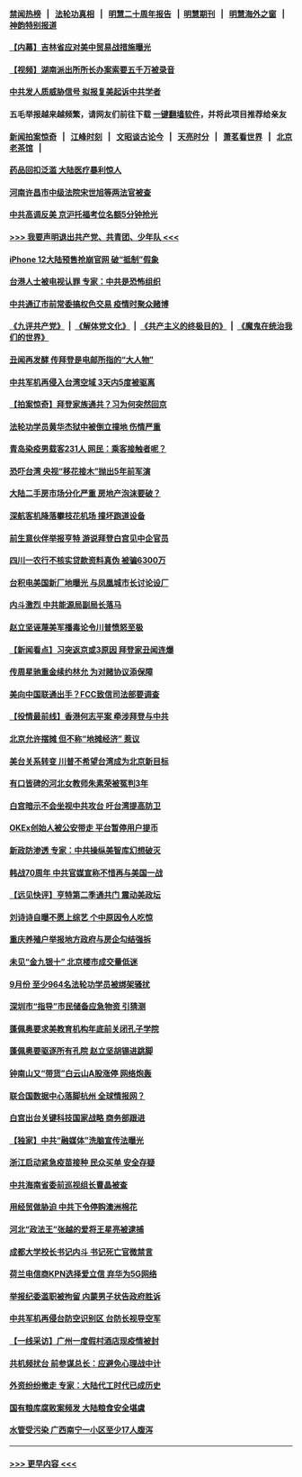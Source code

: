 #### [禁闻热榜](热点新闻.md?t=0)  &nbsp;&nbsp;|&nbsp;&nbsp; [法轮功真相](https://github.com/gfw-breaker/truth/blob/master/README.md?t=0) &nbsp;&nbsp;|&nbsp;&nbsp; [明慧二十周年报告](https://github.com/gfw-breaker/mh-reports/blob/master/README.md?t=0) &nbsp;&nbsp;|&nbsp;&nbsp;[明慧期刊](https://github.com/gfw-breaker/mh-qikan) &nbsp;&nbsp;|&nbsp;&nbsp; [明慧海外之窗](https://github.com/gfw-breaker/mh-news/blob/master/README.md?t=0) &nbsp;&nbsp;|&nbsp;&nbsp; [神韵特别报道](https://github.com/gfw-breaker/mh-news/blob/master/shenyun.md?t=0)
#### [【内幕】吉林省应对美中贸易战措施曝光](../pages/nsc413/n12474852.md?t=10180802) 
#### [【视频】湖南派出所所长办案索要五千万被录音](../pages/nsc413/n12483405.md?t=10180802) 
#### [中共发人质威胁信号 拟报复美起诉中共学者](../pages/nsc413/n12483109.md?t=10180802) 
#### 五毛举报越来越频繁，请网友们前往下载 [一键翻墙软件](https://github.com/gfw-breaker/ssr-accounts)，并将此项目推荐给亲友
#### [新闻拍案惊奇](https://github.com/gfw-breaker/banned-news1/blob/master/pages/link4.md) &nbsp;&nbsp;|&nbsp;&nbsp; [江峰时刻](https://github.com/gfw-breaker/banned-news1/blob/master/pages/link4.md) &nbsp;&nbsp;|&nbsp;&nbsp; [文昭谈古论今](https://github.com/gfw-breaker/banned-news1/blob/master/pages/link4.md) &nbsp;&nbsp;|&nbsp;&nbsp; [天亮时分](https://github.com/gfw-breaker/banned-news1/blob/master/pages/link4.md) &nbsp;&nbsp;|&nbsp;&nbsp; [萧茗看世界](https://github.com/gfw-breaker/banned-news1/blob/master/pages/link4.md) &nbsp;&nbsp;|&nbsp;&nbsp; [北京老茶馆](https://github.com/gfw-breaker/banned-news1/blob/master/pages/link4.md) &nbsp;&nbsp;|&nbsp;&nbsp; 
#### [药品回扣泛滥 大陆医疗暴利惊人](../pages/nsc413/n12483388.md?t=10180802) 
#### [河南许昌市中级法院宋世旭等两法官被查](../pages/nsc413/n12482834.md?t=10180802) 
#### [中共高调反美 京沪托福考位名额5分钟抢光](../pages/nsc413/n12483265.md?t=10180802) 
#### [>>> 我要声明退出共产党、共青团、少年队 <<<](https://github.com/begood0513/goodnews/blob/master/quit/letter.md) 
#### [iPhone 12大陆预售抢崩官网 破“抵制”假象](../pages/nsc413/n12483240.md?t=10180802) 
#### [台港人士被电视认罪 专家：中共是恐怖组织](../pages/nsc413/n12482659.md?t=10180802) 
#### [中共通辽市前常委搞权色交易 疫情时聚众赌博](../pages/nsc413/n12483031.md?t=10180802) 
#### [《九评共产党》](https://github.com/begood0513/9ping.md/blob/master/README.md) &nbsp;|&nbsp; [《解体党文化》](../../../../jtdwh.md/blob/master/README.md)  &nbsp;|&nbsp; [《共产主义的终极目的》](../../../../gczydzjmd.md/blob/master/README.md) &nbsp;|&nbsp; [《魔鬼在统治我们的世界》](../../../../mgztzwmdsj.md/blob/master/README.md) 
#### [丑闻再发酵 传拜登是电邮所指的“大人物”](../pages/nsc413/n12483050.md?t=10180802) 
#### [中共军机再侵入台湾空域 3天内5度被驱离](../pages/nsc413/n12482995.md?t=10180802) 
#### [【拍案惊奇】拜登家族通共？习为何突然回京](../pages/nsc413/n12482472.md?t=10180802) 
#### [法轮功学员黄华杰狱中被倒立撞地 伤情严重](../pages/nsc413/n12481242.md?t=10180802) 
#### [青岛染疫男载客231人 网民：乘客接触者呢？](../pages/nsc413/n12482810.md?t=10180802) 
#### [恐吓台湾 央视“移花接木”抛出5年前军演](../pages/nsc413/n12481940.md?t=10180802) 
#### [大陆二手房市场分化严重 房地产泡沫要破？](../pages/nsc413/n12482636.md?t=10180802) 
#### [深航客机降落攀枝花机场 撞坏跑道设备](../pages/nsc413/n12482560.md?t=10180802) 
#### [前生意伙伴举报亨特 游说拜登白宫见中企官员](../pages/nsc413/n12482193.md?t=10180802) 
#### [四川一农行不核实贷款资料真伪 被骗6300万](../pages/nsc413/n12482112.md?t=10180802) 
#### [台积电美国新厂地曝光 与凤凰城市长讨论设厂](../pages/nsc413/n12482339.md?t=10180802) 
#### [内斗激烈 中共能源局副局长落马](../pages/nsc413/n12482279.md?t=10180802) 
#### [赵立坚诬蔑美军播毒论令川普愤怒至极](../pages/nsc413/n12482129.md?t=10180802) 
#### [【新闻看点】习突返京或3原因 拜登家丑闻连爆](../pages/nsc413/n12481651.md?t=10180802) 
#### [传周星驰重金续约林允 为对赌协议添保障](../pages/nsc413/n12481895.md?t=10180802) 
#### [美向中国联通出手？FCC致信司法部要调查](../pages/nsc413/n12481803.md?t=10180802) 
#### [【役情最前线】香港何志平案 牵涉拜登与中共](../pages/nsc413/n12481727.md?t=10180802) 
#### [北京允许摆摊 但不称“地摊经济” 惹议](../pages/nsc413/n12481752.md?t=10180802) 
#### [美台关系转变 川普不希望台湾成为北京新目标](../pages/nsc413/n12481723.md?t=10180802) 
#### [有口皆碑的河北女教师朱素荣被冤判3年](../pages/nsc413/n12478438.md?t=10180802) 
#### [白宫暗示不会坐视中共攻台 吁台湾提高防卫](../pages/nsc413/n12481554.md?t=10180802) 
#### [OKEx创始人被公安带走 平台暂停用户提币](../pages/nsc413/n12481569.md?t=10180802) 
#### [新政防渗透 专家：中共操纵美智库幻想破灭](../pages/nsc413/n12481527.md?t=10180802) 
#### [韩战70周年 中共官媒宣称不惜再与美国一战](../pages/nsc413/n12481543.md?t=10180802) 
#### [【远见快评】亨特第二季通共门 震动美政坛](../pages/nsc413/n12481581.md?t=10180802) 
#### [刘诗诗自曝不愿上综艺 个中原因令人吃惊](../pages/nsc413/n12481456.md?t=10180802) 
#### [重庆养殖户举报地方政府与房企勾结强拆](../pages/nsc413/n12481359.md?t=10180802) 
#### [未见“金九银十” 北京楼市成交量低迷](../pages/nsc413/n12481459.md?t=10180802) 
#### [9月份 至少964名法轮功学员被绑架骚扰](../pages/nsc413/n12480788.md?t=10180802) 
#### [深圳市“指导”市民储备应急物资 引猜测](../pages/nsc413/n12481199.md?t=10180802) 
#### [蓬佩奥要求美教育机构年底前关闭孔子学院](../pages/nsc413/n12481355.md?t=10180802) 
#### [蓬佩奥要驱逐所有孔院 赵立坚胡锡进跳脚](../pages/nsc413/n12481286.md?t=10180802) 
#### [钟南山又“带货”白云山A股涨停 网络炮轰](../pages/nsc413/n12481229.md?t=10180802) 
#### [联合国数据中心落脚杭州 全球情报网？](../pages/nsc413/n12480757.md?t=10180802) 
#### [白宫出台关键科技国家战略 商务部跟进](../pages/nsc413/n12480790.md?t=10180802) 
#### [【独家】中共“融媒体”洗脑宣传法曝光](../pages/nsc413/n12473966.md?t=10180802) 
#### [浙江启动紧急疫苗接种 民众买单 安全存疑](../pages/nsc413/n12480754.md?t=10180802) 
#### [中共海南省委前巡视组长曹晶被查](../pages/nsc413/n12480831.md?t=10180802) 
#### [用经贸做胁迫 中共下令停购澳洲棉花](../pages/nsc413/n12480415.md?t=10180802) 
#### [河北“政法王”张越的爱将王星亮被逮捕](../pages/nsc413/n12480319.md?t=10180802) 
#### [成都大学校长书记内斗 书记死亡官微禁言](../pages/nsc413/n12479897.md?t=10180802) 
#### [荷兰电信商KPN选择爱立信 弃华为5G网络](../pages/nsc413/n12480644.md?t=10180802) 
#### [举报纪委滥职被拘留 内蒙男子状告政府胜诉](../pages/nsc413/n12480446.md?t=10180802) 
#### [中共军机再侵台防空识别区 台防长视导空军](../pages/nsc413/n12480404.md?t=10180802) 
#### [【一线采访】广州一度假村酒店现疫情被封](../pages/nsc413/n12480115.md?t=10180802) 
#### [共机频扰台 前参谋总长：应避免心理战中计](../pages/nsc413/n12480346.md?t=10180802) 
#### [外资纷纷撤走 专家：大陆代工时代已成历史](../pages/nsc413/n12479878.md?t=10180802) 
#### [国有粮库腐败案频发 大陆粮食安全堪虞](../pages/nsc413/n12479870.md?t=10180802) 
#### [水管受污染 广西南宁一小区至少17人腹泻](../pages/nsc413/n12479993.md?t=10180802) 

----
#### [ >>> 更早内容 <<< ](../indexes/nsc413-earlier.md)
